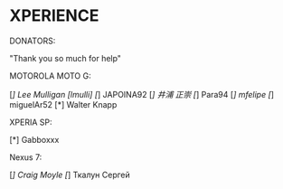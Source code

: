 XPERIENCE 
=========

DONATORS:

"Thank you so much for help"

MOTOROLA MOTO G:

[*] Lee Mulligan [lmulli]
[*] JAPOINA92
[*] 井浦 正崇
[*] Para94
[*] mfelipe
[*] miguelAr52
[*] Walter Knapp 

XPERIA SP:

[*] Gabboxxx

Nexus 7:

[*] Craig Moyle
[*] Ткалун Сергей
